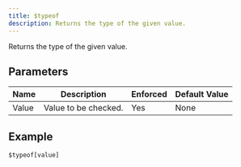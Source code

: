 ```yaml
---
title: $typeof
description: Returns the type of the given value.
---
```


Returns the type of the given value.
## Parameters
| Name  |     Description      | Enforced | Default Value |
|-------|----------------------|----------|---------------|
| Value | Value to be checked. | Yes      | None          |
## Example
```
$typeof[value]
```